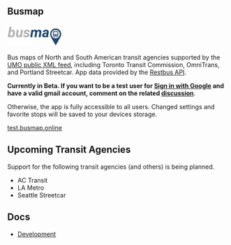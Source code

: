 ## Busmap

<img alt="BusMap" src="./packages/ui/assets/png/logo.png" width="125px" />

Bus maps of North and South American transit agencies supported by the [UMO public XML feed](https://retro.umoiq.com/xmlFeedDocs/NextBusXMLFeed.pdf), including Toronto Transit Commission, OmniTrans, and Portland Streetcar. App data provided by the [Restbus API](http://restbus.info/).

**Currently in Beta. If you want to be a test user for [Sign in with Google](https://developers.google.com/identity/gsi/web/guides/overview) and have a valid gmail account, comment on the related [discussion](https://github.com/morganney/busmap/discussions/164)**.

Otherwise, the app is fully accessible to all users. Changed settings and favorite stops will be saved to your devices storage.

[test.busmap.online](https://test.busmap.online)

## Upcoming Transit Agencies

Support for the following transit agencies (and others) is being planned.

- AC Transit
- LA Metro
- Seattle Streetcar

## Docs

- [Development](docs/development.md)
